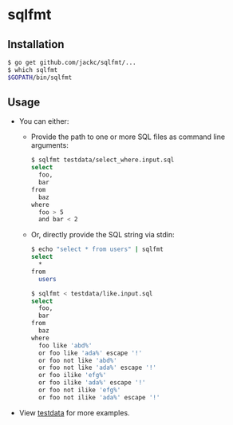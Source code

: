 # sqlfmt

## Installation

```sh
$ go get github.com/jackc/sqlfmt/...
$ which sqlfmt
$GOPATH/bin/sqlfmt
```

## Usage

  - You can either:

    + Provide the path to one or more SQL files as command line arguments:

      ```sh
      $ sqlfmt testdata/select_where.input.sql
      select
        foo,
        bar
      from
        baz
      where
        foo > 5
        and bar < 2
      ```

    + Or, directly provide the SQL string via stdin:

      ```sh
      $ echo "select * from users" | sqlfmt
      select
        *
      from
        users
      ```

      ```sh
      $ sqlfmt < testdata/like.input.sql
      select
        foo,
        bar
      from
        baz
      where
        foo like 'abd%'
        or foo like 'ada%' escape '!'
        or foo not like 'abd%'
        or foo not like 'ada%' escape '!'
        or foo ilike 'efg%'
        or foo ilike 'ada%' escape '!'
        or foo not ilike 'efg%'
        or foo not ilike 'ada%' escape '!'
      ```

  - View [testdata](./testdata) for more examples.
